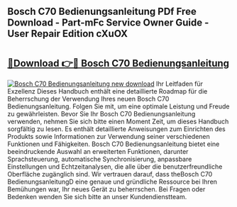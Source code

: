 ## Bosch C70 Bedienungsanleitung PDf Free Download - Part-mFc Service Owner Guide - User Repair Edition cXuOX

# <h2><a href="http://df4wrt.blite.top/?on=Bosch+C70+Bedienungsanleitung">🔗Download 👉🔴 Bosch C70 Bedienungsanleitung</a></h2>

[![Bosch C70 Bedienungsanleitung new download](https://i.imgur.com/lujVjoI.png)](http://df4wrt.blite.top/?on=Bosch+C70+Bedienungsanleitung)
Ihr Leitfaden für Exzellenz Dieses Handbuch enthält eine detaillierte Roadmap für die Beherrschung der Verwendung Ihres neuen Bosch C70 Bedienungsanleitung. Folgen Sie mit, um eine optimale Leistung und Freude zu gewährleisten. Bevor Sie Ihr Bosch C70 Bedienungsanleitung verwenden, nehmen Sie sich bitte einen Moment Zeit, um dieses Handbuch sorgfältig zu lesen. Es enthält detaillierte Anweisungen zum Einrichten des Produkts sowie Informationen zur Verwendung seiner verschiedenen Funktionen und Fähigkeiten. Bosch C70 Bedienungsanleitung bietet eine beeindruckende Auswahl an erweiterten Funktionen, darunter Sprachsteuerung, automatische Synchronisierung, anpassbare Einstellungen und Echtzeitanalysen, die alle über die benutzerfreundliche Oberfläche zugänglich sind. Wir vertrauen darauf, dass theBosch C70 BedienungsanleitungD eine genaue und gründliche Ressource bei Ihren Bemühungen war, Ihr neues Gerät zu beherrschen. Bei Fragen oder Bedenken wenden Sie sich bitte an unser Kundendienstteam.
